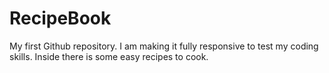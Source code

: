 # RecipeBook
My first Github repository.
I am making it fully responsive to test my coding skills.
Inside there is some easy recipes to cook.
